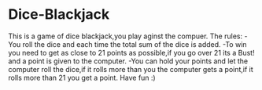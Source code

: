 # Dice-Blackjack

This is a game of dice blackjack,you play aginst the compuer.
The rules:
-You roll the dice and each time the total sum of the dice is added.
-To win you need to get as close to 21 points as possible,if you go over 21 its a Bust! and a point is given to the computer.
-You can hold your points and let the computer roll the dice,if it rolls more than you the computer gets a point,if it rolls more than 21 you get a point.
Have fun :)
